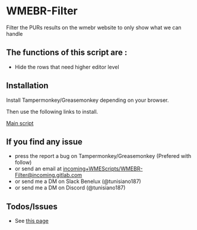 # WMEBR-Filter

Filter the PURs results on the wmebr website to only show what we can handle

The functions of this script are :
----------------------------------

- Hide the rows that need higher editor level


Installation
------------

Install Tampermonkey/Greasemonkey depending on your browser.

Then use the following links to install.

<a href="https://greasyfork.org/fr/scripts/370855-wmebr-filter">Main script</a>

If you find any issue
---------------------
- press the report a bug on Tampermonkey/Greasemonkey (Prefered with follow)
- or send an email at <a href="mailto:incoming+WMEScripts/WMEBR-Filter@incoming.gitlab.com">incoming+WMEScripts/WMEBR-Filter@incoming.gitlab.com</a>
- or send me a DM on Slack Benelux (@tunisiano187)
- or send me a DM on Discord (@tunisiano187)

Todos/Issues
------------

- See <a href="https://gitlab.com/WMEScripts/WMEBR-Filter/issues">this page</a>